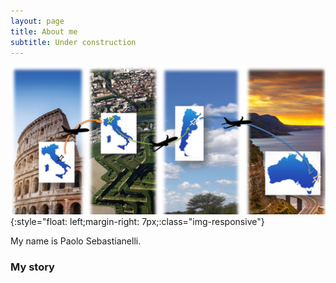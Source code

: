 ```yaml
---
layout: page
title: About me
subtitle: Under construction 
---
```

![Travelling](/assets/img/Travel.JPG){:style="float: left;margin-right: 7px;:class="img-responsive"}

My name is Paolo Sebastianelli. 

### My story
